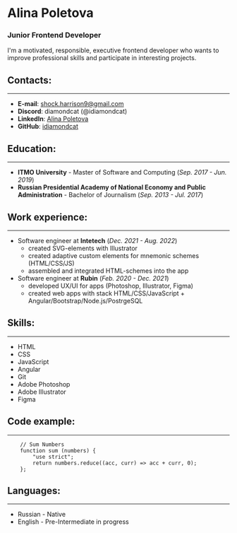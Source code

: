 # Alina Poletova
### Junior Frontend Developer
I'm a motivated, responsible, executive frontend developer who wants to improve professional skills and participate in interesting
projects.

## __Contacts:__

---

* __E-mail__: shock.harrison9@gmail.com
* __Discord__: diamondcat (@idiamondcat)
* __LinkedIn__: [Alina Poletova](https://www.linkedin.com/in/alina-poletova/)
* __GitHub__: [idiamondcat](https://github.com/idiamondcat)

## __Education:__

---

* __ITMO University__ - Master of Software and Computing (_Sep. 2017 - Jun. 2019_)
* __Russian Presidential Academy of National Economy and Public Administration__ - Bachelor of Journalism (_Sep. 2013 - Jul. 2017_)

## __Work experience:__

---

* Software engineer at __Intetech__ (_Dec. 2021 - Aug. 2022_)
    + created SVG-elements with Illustrator
    + created adaptive custom elements for mnemonic schemes (HTML/CSS/JS)
    + assembled and integrated HTML-schemes into the app
* Software engineer at __Rubin__ (_Feb. 2020 - Dec. 2021_)
    + developed UX/UI for apps (Photoshop, Illustrator, Figma)
    + created web apps with stack HTML/CSS/JavaScript + Angular/Bootstrap/Node.js/PostrgeSQL

## __Skills:__

---

* HTML
* CSS
* JavaScript
* Angular
* Git
* Adobe Photoshop
* Adobe Illustrator
* Figma

## __Code example:__

---

```
    // Sum Numbers
    function sum (numbers) {
        "use strict";
        return numbers.reduce((acc, curr) => acc + curr, 0);
    };
```

## __Languages:__

---

* Russian - Native
* English - Pre-Intermediate in progress